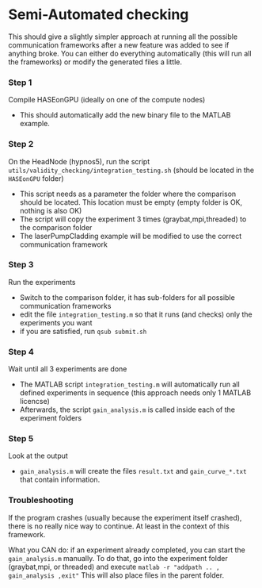 Semi-Automated checking
=======================

This should give a slightly simpler approach at running all the possible
communication frameworks after a new feature was added to see if anything
broke.  You can either do everything automatically (this will run all the
frameworks) or modify the generated files a little.

### Step 1
Compile HASEonGPU (ideally on one of the compute nodes)
 - This should automatically add the new binary file to the MATLAB example.

### Step 2
On the HeadNode (hypnos5), run the script
`utils/validity_checking/integration_testing.sh` (should be located in the
`HASEonGPU` folder)
 - This script needs as a parameter the folder where the comparison should be
   located. This location must be empty (empty folder is OK, nothing is also
   OK)
 - The script will copy the experiment 3 times (graybat,mpi,threaded) to the
   comparison folder
 - The laserPumpCladding example will be modified to use the correct
   communication framework

### Step 3
Run the experiments
 - Switch to the comparison folder, it has sub-folders for all possible
   communication frameworks
 - edit the file `integration_testing.m` so that it runs (and checks) only the
   experiments you want
 - if you are satisfied, run `qsub submit.sh`

### Step 4
Wait until all 3 experiments are done
 - The MATLAB script `integration_testing.m` will automatically run all defined
   experiments in sequence (this approach needs only 1 MATLAB licencse)
 - Afterwards, the script `gain_analysis.m` is called inside each of the
   experiment folders


### Step 5
Look at the output
 - `gain_analysis.m` will create the files `result.txt` and `gain_curve_*.txt`
   that contain information.


### Troubleshooting
If the program crashes (usually because the experiment itself crashed), there
is no really nice way to continue. At least in the context of this framework.

What you CAN do: if an experiment already completed, you can start the
`gain_analysis.m` manually. To do that, go into the experiment folder
(graybat,mpi, or threaded) and execute 
`matlab -r "addpath .. , gain_analysis ,exit"` 
This will also place files in the parent folder.
